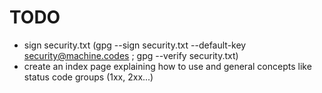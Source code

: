 # TODO

* sign security.txt (gpg --sign security.txt --default-key security@machine.codes ; gpg --verify security.txt)
* create an index page explaining how to use and general concepts like status code groups (1xx, 2xx...)